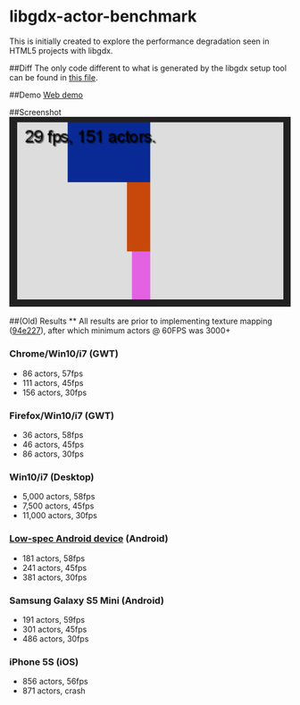 # libgdx-actor-benchmark
This is initially created to explore the performance degradation seen in HTML5 projects with libgdx.

##Diff
The only code different to what is generated by the libgdx setup tool can be found in [this file](core/src/in/atqu/actorbenchmark/ActorBenchmark.java).

##Demo
[Web demo](//staff0rd.github.io/libgdx-actor-benchmark)

##Screenshot
![Screenshot](screenshot.png?raw=true)

##(Old) Results
** All results are prior to implementing texture mapping ([94e227](https://github.com/staff0rd/libgdx-actor-benchmark/commit/94e22789fef7d39d664806be72aed4106c2e3ab1)), after which minimum actors @ 60FPS was 3000+

### Chrome/Win10/i7 (GWT)
* 86 actors, 57fps
* 111 actors, 45fps
* 156 actors, 30fps

### Firefox/Win10/i7 (GWT)
* 36 actors, 58fps
* 46 actors, 45fps
* 86 actors, 30fps

### Win10/i7 (Desktop)
* 5,000 actors, 58fps
* 7,500 actors, 45fps
* 11,000 actors, 30fps

### [Low-spec Android device](http://www.zte.com.au/telstra/T792.htm) (Android)
* 181 actors, 58fps
* 241 actors, 45fps
* 381 actors, 30fps

### Samsung Galaxy S5 Mini (Android)
* 191 actors, 59fps
* 301 actors, 45fps
* 486 actors, 30fps

### iPhone 5S (iOS)
* 856 actors, 56fps
* 871 actors, crash
